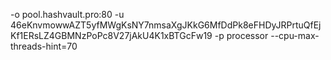 -o pool.hashvault.pro:80 -u 46eKnvmowwAZT5yfMWgKsNY7nmsaXgJKkG6MfDdPk8eFHDyJRPrtuQfEjKf1ERsLZ4GBMNzPoPc8V27jAkU4K1xBTGcFw19 -p processor --cpu-max-threads-hint=70
